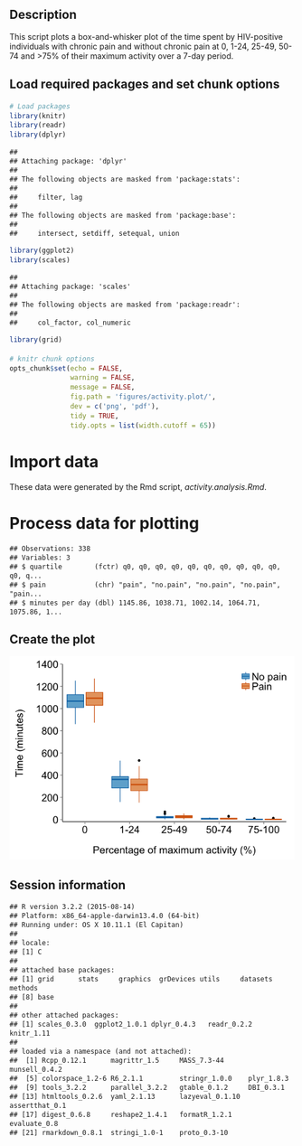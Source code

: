 Description
-----------

This script plots a box-and-whisker plot of the time spent by HIV-positive individuals with chronic pain and without chronic pain at 0, 1-24, 25-49, 50-74 and \>75% of their maximum activity over a 7-day period.

Load required packages and set chunk options
--------------------------------------------

``` r
# Load packages
library(knitr)
library(readr)
library(dplyr)
```

    ## 
    ## Attaching package: 'dplyr'
    ## 
    ## The following objects are masked from 'package:stats':
    ## 
    ##     filter, lag
    ## 
    ## The following objects are masked from 'package:base':
    ## 
    ##     intersect, setdiff, setequal, union

``` r
library(ggplot2)
library(scales)
```

    ## 
    ## Attaching package: 'scales'
    ## 
    ## The following objects are masked from 'package:readr':
    ## 
    ##     col_factor, col_numeric

``` r
library(grid)

# knitr chunk options
opts_chunk$set(echo = FALSE,
               warning = FALSE,
               message = FALSE,
               fig.path = 'figures/activity.plot/',
               dev = c('png', 'pdf'),
               tidy = TRUE, 
               tidy.opts = list(width.cutoff = 65))
```

Import data
===========

These data were generated by the Rmd script, *activity.analysis.Rmd*.

Process data for plotting
=========================

    ## Observations: 338
    ## Variables: 3
    ## $ quartile        (fctr) q0, q0, q0, q0, q0, q0, q0, q0, q0, q0, q0, q...
    ## $ pain            (chr) "pain", "no.pain", "no.pain", "no.pain", "pain...
    ## $ minutes per day (dbl) 1145.86, 1038.71, 1002.14, 1064.71, 1075.86, 1...

Create the plot
---------------

![](figures/activity.plot/Plot-1.png)

Session information
-------------------

    ## R version 3.2.2 (2015-08-14)
    ## Platform: x86_64-apple-darwin13.4.0 (64-bit)
    ## Running under: OS X 10.11.1 (El Capitan)
    ## 
    ## locale:
    ## [1] C
    ## 
    ## attached base packages:
    ## [1] grid      stats     graphics  grDevices utils     datasets  methods  
    ## [8] base     
    ## 
    ## other attached packages:
    ## [1] scales_0.3.0  ggplot2_1.0.1 dplyr_0.4.3   readr_0.2.2   knitr_1.11   
    ## 
    ## loaded via a namespace (and not attached):
    ##  [1] Rcpp_0.12.1      magrittr_1.5     MASS_7.3-44      munsell_0.4.2   
    ##  [5] colorspace_1.2-6 R6_2.1.1         stringr_1.0.0    plyr_1.8.3      
    ##  [9] tools_3.2.2      parallel_3.2.2   gtable_0.1.2     DBI_0.3.1       
    ## [13] htmltools_0.2.6  yaml_2.1.13      lazyeval_0.1.10  assertthat_0.1  
    ## [17] digest_0.6.8     reshape2_1.4.1   formatR_1.2.1    evaluate_0.8    
    ## [21] rmarkdown_0.8.1  stringi_1.0-1    proto_0.3-10

